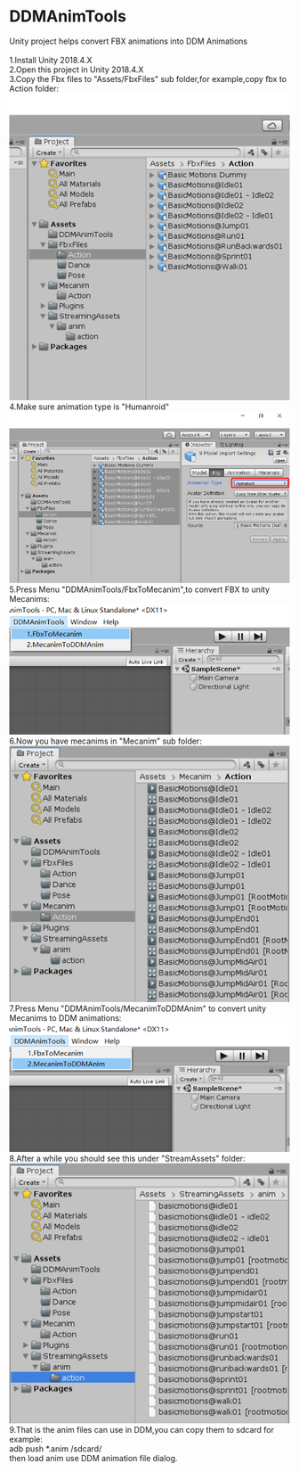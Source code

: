 # DDMAnimTools<br/>
Unity project helps convert FBX animations into DDM Animations<br/><br/>
1.Install Unity 2018.4.X<br/>
2.Open this project in Unity 2018.4.X<br/>
3.Copy the Fbx files to "Assets/FbxFiles" sub folder,for example,copy fbx to Action folder:
![](Readme/readme01.png)<br/>
4.Make sure animation type is "Humanroid"<br/>
![](Readme/readme02.png)<br/>
5.Press Menu "DDMAnimTools/FbxToMecanim",to convert FBX to unity Mecanims:<br/>
![](Readme/readme03.png)<br/>
6.Now you have mecanims in "Mecanim" sub folder:<br/>
![](Readme/readme05.png)<br/>
7.Press Menu "DDMAnimTools/MecanimToDDMAnim" to convert unity Mecanims to DDM animations:<br/>
![](Readme/readme04.png)<br/>
8.After a while you should see this under "StreamAssets" folder:<br/>
![](Readme/readme06.png)<br/>
9.That is the anim files can use in DDM,you can copy them to sdcard for example:<br/>
adb push *.anim /sdcard/<br/>
then load anim use DDM animation file dialog.
